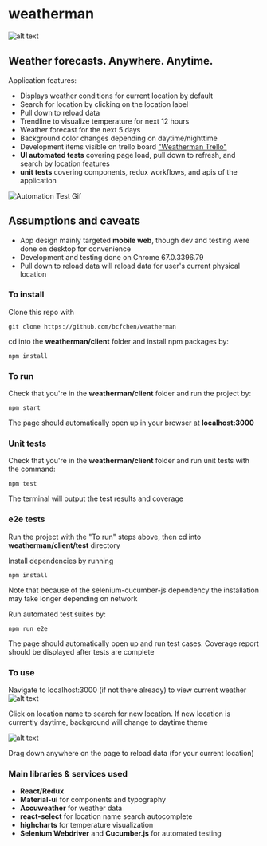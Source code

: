 # weatherman

![alt text](https://images-na.ssl-images-amazon.com/images/I/51JTWC5Y4HL.jpg "Weather Man Logo")
## Weather forecasts. Anywhere. Anytime.
Application features:
- Displays weather conditions for current location by default
- Search for location by clicking on the location label
- Pull down to reload data
- Trendline to visualize temperature for next 12 hours 
- Weather forecast for the next 5 days
- Background color changes depending on daytime/nighttime
- Development items visible on trello board ["Weatherman Trello"](https://trello.com/b/IeEqHBs4/weather-man)
- __UI automated tests__ covering page load, pull down to refresh, and search by location features
- __unit tests__ covering components, redux workflows, and apis of the application

![Automation Test Gif](https://s8.postimg.cc/pzcjaj1sl/UI_Automation.gif, "Automation")


## Assumptions and caveats
- App design mainly targeted __mobile web__, though dev and testing were done on desktop for convenience
- Development and testing done on Chrome 67.0.3396.79 
- Pull down to reload data will reload data for user's current physical location

### To install
Clone this repo with 
```
git clone https://github.com/bcfchen/weatherman
```
cd into the __weatherman/client__ folder and install npm packages by:
```
npm install
```

### To run
Check that you're in the __weatherman/client__ folder and run the project by:
```
npm start
```
The page should automatically open up in your browser at __localhost:3000__

### Unit tests
Check that you're in the __weatherman/client__ folder and run unit tests with the command:
```
npm test
```
The terminal will output the test results and coverage

### e2e tests
Run the project with the "To run" steps above, then cd into __weatherman/client/test__ directory 

Install dependencies by running
```
npm install
```
Note that because of the selenium-cucumber-js dependency the installation may take longer depending on network

Run automated test suites by:
```
npm run e2e
```
The page should automatically open up and run test cases. Coverage report should be displayed after tests are complete

### To use
Navigate to localhost:3000 (if not there already) to view current weather
![alt text](https://s8.postimg.cc/dovz9n54l/Screen_Shot_2018-07-03_at_2.03.57_AM.png "Nighttime Screenshot")


Click on location name to search for new location. If new location is currently daytime, background will change to daytime theme


![alt text](https://s8.postimg.cc/5w5bhnjpx/Screen_Shot_2018-07-03_at_2.04.31_AM.png "Daytime Screenshot")

Drag down anywhere on the page to reload data (for your current location)


### Main libraries & services used
- __React/Redux__
- __Material-ui__ for components and typography
- __Accuweather__ for weather data
- __react-select__ for location name search autocomplete 
- __highcharts__ for temperature visualization
- __Selenium Webdriver__ and __Cucumber.js__ for automated testing

